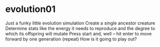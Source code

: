 # evolution01

Just a funky little evolution simulation
Create a single ancestor creature
Determine stats like the energy it needs to reproduce and the degree to which its offspring will mutate
Press start and, well – hit enter to move forward by one generation (repeat)
How is it going to play out?
